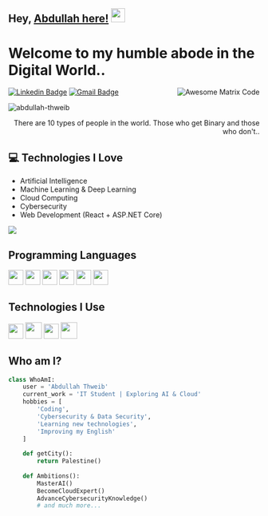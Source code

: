 ## Hey, [Abdullah here!](https://www.linkedin.com)  <img src="https://media.giphy.com/media/hvRJCLFzcasrR4ia7z/giphy.gif" width="28px" height="28px">

<h1>Welcome to my humble abode in the Digital World..</h1> 

<img src = 'https://github.com/MarikIshtar007/MarikIshtar007/blob/master/images/matrix.gif' alt = 'Awesome Matrix Code' align='right'/>

[![Linkedin Badge](https://img.shields.io/badge/-abdullah--thweib-blue?style=flat-square&logo=Linkedin&logoColor=white&link=https://www.linkedin.com)](https://www.linkedin.com) 
[![Gmail Badge](https://img.shields.io/badge/-your.email@example.com-c14438?style=flat-square&logo=Gmail&logoColor=white&link=mailto:your.email@example.com)](mailto:your.email@example.com) 

<p align="left"> <img src="https://komarev.com/ghpvc/?username=abdullah-thweib" alt="abdullah-thweib" /> </p>

<div style="text-align: right">There are 10 types of people in the world. Those who get Binary and those who don't.. </div>

## :computer: Technologies I Love
* Artificial Intelligence
* Machine Learning & Deep Learning
* Cloud Computing
* Cybersecurity
* Web Development (React + ASP.NET Core)

<img src = "https://github-readme-stats.vercel.app/api/top-langs/?username=abdullah-thweib&layout=compact">

## Programming Languages
<img src = 'https://github.com/MarikIshtar007/MarikIshtar007/blob/master/images/python2.png' height='30'/>  
<img src = 'https://github.com/MarikIshtar007/MarikIshtar007/blob/master/images/html.svg' width='30'/> 
<img src = 'https://github.com/MarikIshtar007/MarikIshtar007/blob/master/images/css.svg' width='30'/>  
<img src = 'https://github.com/MarikIshtar007/MarikIshtar007/blob/master/images/js.svg' width='30'/>  
<img src = 'https://github.com/MarikIshtar007/MarikIshtar007/blob/master/images/sql.svg' width='30'/>  
<img src = 'https://github.com/MarikIshtar007/MarikIshtar007/blob/master/images/java.svg' width='30'/>  

## Technologies I Use
<img src = 'https://github.com/MarikIshtar007/MarikIshtar007/blob/master/images/pycharm.svg' width='30'/>  
<img src = 'https://github.com/MarikIshtar007/MarikIshtar007/blob/master/images/react.svg' width='33'/>  
<img src = 'https://github.com/MarikIshtar007/MarikIshtar007/blob/master/images/git.svg' width='30'/>  
<img src = 'https://github.com/MarikIshtar007/MarikIshtar007/blob/master/images/nodejs.svg' width='33'/>  

## Who am I?
```python
class WhoAmI:
    user = 'Abdullah Thweib'
    current_work = 'IT Student | Exploring AI & Cloud'
    hobbies = [
        'Coding',
        'Cybersecurity & Data Security',
        'Learning new technologies',
        'Improving my English'
    ]
    
    def getCity():
        return Palestine()
    
    def Ambitions():
        MasterAI()
        BecomeCloudExpert()
        AdvanceCybersecurityKnowledge()
        # and much more...
